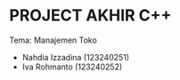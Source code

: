 PROJECT AKHIR C++
===============================
Tema: Manajemen Toko
- Nahdia Izzadina (123240251)
- Iva Rohmanto (123240252)
